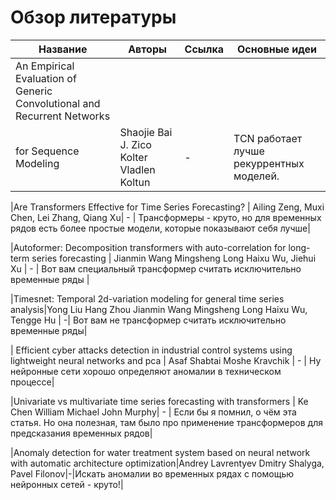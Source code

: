 # Обзор литературы

| Название | Авторы   | Ссылка   | Основные идеи   |
|----------|----------|----------|----------|
|An Empirical Evaluation of Generic Convolutional and Recurrent Networks
for Sequence Modeling| Shaojie Bai  J. Zico Kolter  Vladlen Koltun | - | TCN работает лучше рекуррентных моделей. |

|Are Transformers Effective for Time Series Forecasting? | Ailing Zeng, Muxi Chen, Lei Zhang, Qiang Xu| - | Трансформеры - круто, но для временных рядов есть более простые модели, которые показывают себя лучше|

|Autoformer: Decomposition transformers with auto-correlation for long-term series forecasting | Jianmin Wang Mingsheng Long Haixu Wu, Jiehui Xu | - | Вот вам специальный трансформер считать исключительно временные ряды |

|Timesnet: Temporal 2d-variation modeling for general time series analysis|Yong Liu Hang Zhou Jianmin Wang Mingsheng Long Haixu Wu, Tengge Hu | -| Вот вам не трансформер считать исключительно временные ряды|

| Efficient cyber attacks detection in industrial control systems using lightweight neural networks and pca | Asaf Shabtai Moshe Kravchik | - | Ну нейронные сети хорошо определяют аномалии в техническом процессе|

|Univariate vs multivariate time series forecasting with transformers | Ke Chen William Michael John Murphy| - | Если бы я помнил, о чём эта статья. Но она полезная, там было про применение трансформеров для предсказания временных рядов|

|Anomaly detection for water
treatment system based on neural network with automatic architecture optimization|Andrey Lavrentyev Dmitry Shalyga, Pavel Filonov|-|Искать аномалии во временных рядах с помощью нейронных сетей - круто!|

